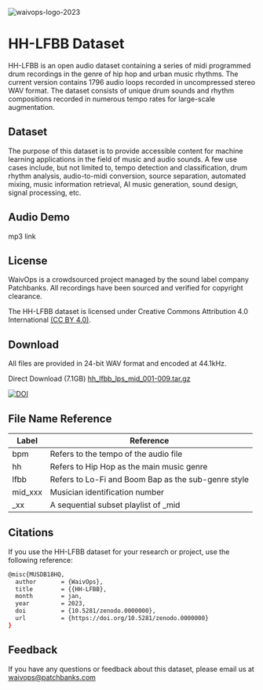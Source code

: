 
![waivops-logo-2023](https://user-images.githubusercontent.com/115654234/213008369-a3a3cc5b-498d-47ea-bd36-4569ce6c4e51.png)
# HH-LFBB Dataset
HH-LFBB is an open audio dataset containing a series of midi programmed drum recordings in the genre of hip hop and urban music rhythms. The current version contains 1796 audio loops recorded in uncompressed stereo WAV format. The dataset consists of unique drum sounds and rhythm compositions recorded in numerous tempo rates for large-scale augmentation.
## Dataset

The purpose of this dataset is to provide accessible content for machine learning applications in the field of music and audio sounds. A few use cases include, but not limited to, tempo detection and classification, drum rhythm analysis, audio-to-midi conversion, source separation, automated mixing, music information retrieval, AI music generation, sound design, signal processing, etc.


## Audio Demo

mp3 link


## License

WaivOps is a crowdsourced project managed by the sound label company Patchbanks. All recordings have been sourced and verified for copyright clearance.

The HH-LFBB dataset is licensed under Creative Commons Attribution 4.0 International [(CC BY 4.0)](https://creativecommons.org/licenses/by/4.0/).
## Download

All files are provided in 24-bit WAV format and encoded at 44.1kHz.

Direct Download (7.1GB) [hh_lfbb_lps_mid_001-009.tar.gz](https://linktodocumentation)

[![DOI](https://zenodo.org/badge/DOI/10.5281/zenodo.7523435.svg)](https://doi.org/10.5281/zenodo.7523435)
## File Name Reference

| Label             | Reference                                                                |
| ----------------- | ------------------------------------------------------------------ |
| bpm  |Refers to the tempo of the audio file|
| hh |Refers to Hip Hop as the main music genre|
| lfbb |Refers to Lo-Fi and Boom Bap as the sub-genre style|
| mid_xxx |Musician identification number|
| _xx |A sequential subset playlist of _mid|
## Citations

If you use the HH-LFBB dataset for your research or project, use the following reference:
```bash
@misc{MUSDB18HQ,
  author       = {WaivOps},
  title        = {{HH-LFBB},
  month        = jan,
  year         = 2023,
  doi          = {10.5281/zenodo.0000000},
  url          = {https://doi.org/10.5281/zenodo.0000000}
}
```


## Feedback

If you have any questions or feedback about this dataset, please email us at waivops@patchbanks.com

